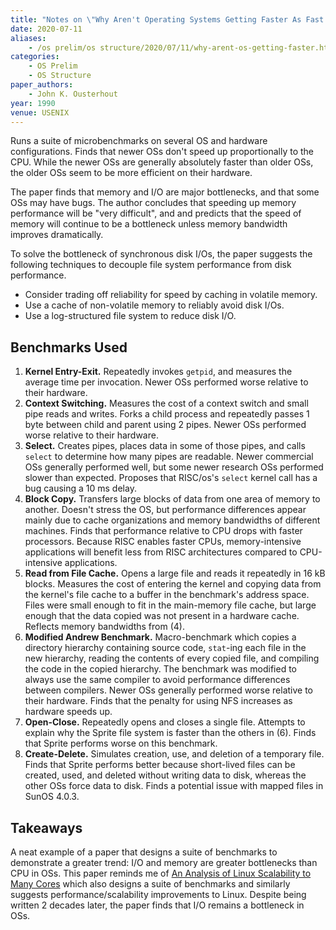 ```yaml
---
title: "Notes on \"Why Aren't Operating Systems Getting Faster As Fast as Hardware\""
date: 2020-07-11
aliases:
    - /os prelim/os structure/2020/07/11/why-arent-os-getting-faster.html
categories:
    - OS Prelim
    - OS Structure
paper_authors:
    - John K. Ousterhout
year: 1990
venue: USENIX
---
```


Runs a suite of microbenchmarks on several OS and hardware configurations.
Finds that newer OSs don't speed up proportionally to the CPU.
While the newer OSs are generally absolutely faster than older OSs, the older OSs seem to be more efficient on their hardware.

The paper finds that memory and I/O are major bottlenecks, and that some OSs may have bugs.
The author concludes that speeding up memory performance will be "very difficult", and and predicts that the speed of memory will continue to be a bottleneck unless memory bandwidth improves dramatically.

To solve the bottleneck of synchronous disk I/Os, the paper suggests the following techniques to decouple file system performance from disk performance.

- Consider trading off reliability for speed by caching in volatile memory.
- Use a cache of non-volatile memory to reliably avoid disk I/Os.
- Use a log-structured file system to reduce disk I/O.

## Benchmarks Used

1. **Kernel Entry-Exit.** Repeatedly invokes `getpid`, and measures the average time per invocation. Newer OSs performed worse relative to their hardware.
2. **Context Switching.** Measures the cost of a context switch and small pipe reads and writes. Forks a child process and repeatedly passes 1 byte between child and parent using 2 pipes. Newer OSs performed worse relative to their hardware.
3. **Select.** Creates pipes, places data in some of those pipes, and calls `select` to determine how many pipes are readable. Newer commercial OSs generally performed well, but some newer research OSs performed slower than expected. Proposes that RISC/os's `select` kernel call has a bug causing a 10 ms delay.
4. **Block Copy.** Transfers large blocks of data from one area of memory to another. Doesn't stress the OS, but performance differences appear mainly due to cache organizations and memory bandwidths of different machines. Finds that performance relative to CPU drops with faster processors. Because RISC enables faster CPUs, memory-intensive applications will benefit less from RISC architectures compared to CPU-intensive applications.
5. **Read from File Cache.** Opens a large file and reads it repeatedly in 16 kB blocks. Measures the cost of entering the kernel and copying data from the kernel's file cache to a buffer in the benchmark's address space. Files were small enough to fit in the main-memory file cache, but large enough that the data copied was not present in a hardware cache. Reflects memory bandwidths from (4).
6. **Modified Andrew Benchmark.** Macro-benchmark which copies a directory hierarchy containing source code, `stat`-ing each file in the new hierarchy, reading the contents of every copied file, and compiling the code in the copied hierarchy. The benchmark was modified to always use the same compiler to avoid performance differences between compilers. Newer OSs generally performed worse relative to their hardware. Finds that the penalty for using NFS increases as hardware speeds up.
7. **Open-Close.** Repeatedly opens and closes a single file. Attempts to explain why the Sprite file system is faster than the others in (6). Finds that Sprite performs worse on this benchmark.
8. **Create-Delete.** Simulates creation, use, and deletion of a temporary file. Finds that Sprite performs better because short-lived files can be created, used, and deleted without writing data to disk, whereas the other OSs force data to disk. Finds a potential issue with mapped files in SunOS 4.0.3.

## Takeaways

A neat example of a paper that designs a suite of benchmarks to demonstrate a greater trend: I/O and memory are greater bottlenecks than CPU in OSs.
This paper reminds me of [An Analysis of Linux Scalability to Many Cores](https://pdos.csail.mit.edu/papers/linux:osdi10.pdf) which also designs a suite of benchmarks and similarly suggests performance/scalability improvements to Linux.
Despite being written 2 decades later, the paper finds that I/O remains a bottleneck in OSs.
